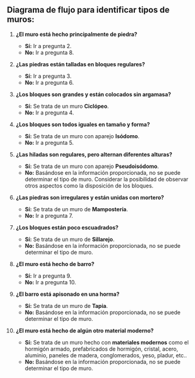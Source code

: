 ## Diagrama de flujo para identificar tipos de muros:

1. **¿El muro está hecho principalmente de piedra?**
    - **Sí:** Ir a pregunta 2.
    - **No:** Ir a pregunta 8.

2. **¿Las piedras están talladas en bloques regulares?**
    - **Sí:** Ir a pregunta 3.
    - **No:** Ir a pregunta 6. 

3. **¿Los bloques son grandes y están colocados sin argamasa?**
    - **Sí:** Se trata de un muro **Ciclópeo**.
    - **No:** Ir a pregunta 4.

4. **¿Los bloques son todos iguales en tamaño y forma?**
    - **Sí:** Se trata de un muro con aparejo **Isódomo**.
    - **No:** Ir a pregunta 5.

5. **¿Las hiladas son regulares, pero alternan diferentes alturas?**
    - **Sí:** Se trata de un muro con aparejo **Pseudoisódomo**.
    - **No:**  Basándose en la información proporcionada, no se puede determinar el tipo de muro. Considerar la posibilidad de observar otros aspectos como la disposición de los bloques. 

6. **¿Las piedras son irregulares y están unidas con mortero?**
    - **Sí:** Se trata de un muro de **Mampostería**.
    - **No:** Ir a pregunta 7.

7. **¿Los bloques están poco escuadrados?**
    - **Sí:** Se trata de un muro de **Sillarejo**.
    - **No:**  Basándose en la información proporcionada, no se puede determinar el tipo de muro. 

8.  **¿El muro está hecho de barro?**
    - **Sí:** Ir a pregunta 9.
    - **No:** Ir a pregunta 10. 

9. **¿El barro está apisonado en una horma?**
    - **Sí:** Se trata de un muro de **Tapia**.
    - **No:**  Basándose en la información proporcionada, no se puede determinar el tipo de muro. 

10. **¿El muro está hecho de algún otro material moderno?**
    - **Sí:** Se trata de un muro hecho con **materiales modernos** como el hormigón armado, prefabricados de hormigón, cristal, acero, aluminio, paneles de madera, conglomerados, yeso, pladur, etc..
    - **No:**  Basándose en la información proporcionada, no se puede determinar el tipo de muro. 
